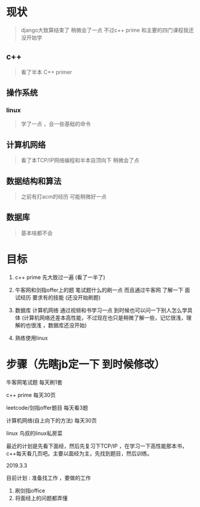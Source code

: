 # 现状

> django大致算结束了 稍微会了一点 
不过c++ prime 和主要的四门课程我还没开始学

## c++ 

> 看了半本 C++ primer

## 操作系统

### linux

> 学了一点 ，会一些基础的命令

## 计算机网络

> 看了本TCP/IP网络编程和半本自顶向下 稍微会了点


## 数据结构和算法

> 之前有打acm的经历 可能稍微好一点 


## 数据库

> 基本啥都不会

# 目标

1. c++ prime 先大致过一遍 (看了一半了)

2. 牛客网和剑指offer上的题 笔试题什么的刷一点 而且通过牛客网 了解一下
面试经历 要求有的技能  (还没开始刷题)


3. 数据库  计算机网络 通过视频和书学习一点 到时候也可以问一下别人怎么学具体 (计算机网络还差本高性能，不过现在也只是稍微了解一些，记忆很浅，理解的也很浅  ，数据库还没开始)

4. 熟练使用linux

# 步骤（先瞎jb定一下 到时候修改）

牛客网笔试题 每天刷1套

c++ prime 每天30页

leetcode/剑指offer题目 每天看3题

计算机网络(自上向下的方法) 每天30页

linux 鸟叔的linux私房菜

最近的计划是先看下面经，然后先复习下TCP/IP ，在学习一下高性能那本书，c++每天看几页吧。主要以面经为主，先找到题目，然后训练。





2019.3.3  

目前计划 :  准备找工作  ，要做的工作 

1. 刷剑指office
2. 将面经上的问题都弄懂

